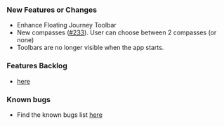 ### New Features or Changes

- Enhance Floating Journey Toolbar
- New compasses ([#233](https://github.com/lgs1920/studio/issues/233)). User can choose between 2 compasses (or none)
- Toolbars are no longer visible when the app starts.

### Features Backlog

- [here](https://github.com/lgs1920/studio/issues?q=is%3Aissue%20state%3Aopen%20type%3AFeature)

### Known bugs

- Find the known bugs list [here](https://github.com/lgs1920/studio/issues?q=is%3Aissue%20state%3Aopen%20type%3ABug)

